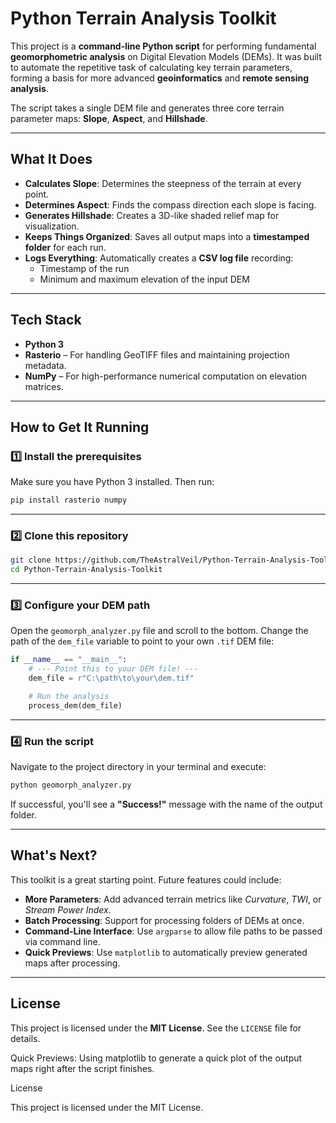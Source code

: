 #  Python Terrain Analysis Toolkit

This project is a **command-line Python script** for performing fundamental **geomorphometric analysis** on Digital Elevation Models (DEMs). It was built to automate the repetitive task of calculating key terrain parameters, forming a basis for more advanced **geoinformatics** and **remote sensing analysis**.

The script takes a single DEM file and generates three core terrain parameter maps: **Slope**, **Aspect**, and **Hillshade**.

---

##  What It Does

- **Calculates Slope**: Determines the steepness of the terrain at every point.  
- **Determines Aspect**: Finds the compass direction each slope is facing.  
- **Generates Hillshade**: Creates a 3D-like shaded relief map for visualization.  
- **Keeps Things Organized**: Saves all output maps into a **timestamped folder** for each run.  
- **Logs Everything**: Automatically creates a **CSV log file** recording:
  - Timestamp of the run  
  - Minimum and maximum elevation of the input DEM  

---

##  Tech Stack

- **Python 3**  
- **Rasterio** – For handling GeoTIFF files and maintaining projection metadata.  
- **NumPy** – For high-performance numerical computation on elevation matrices.  

---

## How to Get It Running

### 1️⃣ Install the prerequisites

Make sure you have Python 3 installed. Then run:

```bash
pip install rasterio numpy
````

---

### 2️⃣ Clone this repository

```bash
git clone https://github.com/TheAstralVeil/Python-Terrain-Analysis-Toolkit.git
cd Python-Terrain-Analysis-Toolkit
```

---

### 3️⃣ Configure your DEM path

Open the `geomorph_analyzer.py` file and scroll to the bottom. Change the path of the `dem_file` variable to point to your own `.tif` DEM file:

```python
if __name__ == "__main__":
    # --- Point this to your DEM file! ---
    dem_file = r"C:\path\to\your\dem.tif"

    # Run the analysis
    process_dem(dem_file)
```

---

### 4️⃣ Run the script

Navigate to the project directory in your terminal and execute:

```bash
python geomorph_analyzer.py
```

If successful, you'll see a **"Success!"** message with the name of the output folder.

---

##  What's Next?

This toolkit is a great starting point. Future features could include:

*  **More Parameters**: Add advanced terrain metrics like *Curvature*, *TWI*, or *Stream Power Index*.
*  **Batch Processing**: Support for processing folders of DEMs at once.
*  **Command-Line Interface**: Use `argparse` to allow file paths to be passed via command line.
*  **Quick Previews**: Use `matplotlib` to automatically preview generated maps after processing.

---

##  License

This project is licensed under the **MIT License**. See the `LICENSE` file for details.




Quick Previews: Using matplotlib to generate a quick plot of the output maps right after the script finishes.

License

This project is licensed under the MIT License.
